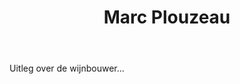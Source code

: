 ﻿---
title: Marc Plouzeau
huis:  Dom. de La Bonnelière
dept:  Indre et Loire
regio: Touraine
photo: plouzeau.jpg
layout: wijnhuis

wijnen:
    - naam:  Les Devants'11
      ref:   
      app:   A.O.C. Touraine
      type:  Blanc sec
      cep:   Sauvignon blanc
      prijs: €7.55
      
    - naam:  
      ref:   
      app:   
      type:  
      cep:   
      prijs: 
      
   

---
Uitleg over de wijnbouwer...
